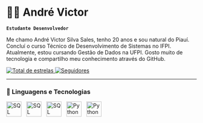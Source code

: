 # 👨‍💻 André Victor

**`Estudante Desenvolvedor`**

Me chamo André Victor Silva Sales, tenho 20 anos e sou natural do Piauí. Concluí o curso Técnico de Desenvolvimento de Sistemas no IFPI. Atualmente, estou cursando Gestão de Dados na UFPI. Gosto muito de tecnologia e compartilho meu conhecimento através do GitHub.

<p align="left">
    <a href="https://github.com/AndreVictorSS06">
        <img 
            alt="Total de estrelas" 
            title="Total de estrelas GitHub" 
            src="https://custom-icon-badges.demolab.com/github/stars/AndreVictorSS06?color=55960c&style=for-the-badge&labelColor=488207&logo=star&label=estrelas"
        />
    </a>
    <a href="https://github.com/AndreVictorSS06?tab=followers">
        <img 
            alt="Seguidores" 
            title="Me siga no GitHub" 
            src="https://custom-icon-badges.demolab.com/github/followers/AndreVictorSS06?color=236ad3&labelColor=1155ba&style=for-the-badge&logo=github&label=Seguidores&logoColor=white"
        />
    </a>
</p>

---

### 🤖 Linguagens e Tecnologias


<img
    align="left" 
    alt="SQL Server"
    title="SQL Server" 
    width="40px" 
    style="padding-right: 10px;"    
    src="https://cdn.jsdelivr.net/gh/devicons/devicon@latest/icons/microsoftsqlserver/microsoftsqlserver-original.svg"
/>

<img
    align="left" 
    alt="SQL Server"
    title="SQL Server" 
    width="40px" 
    style="padding-right: 10px;"    
    src="https://cdn.jsdelivr.net/gh/devicons/devicon@latest/icons/mysql/mysql-original-wordmark.svg" 
/>

<img
    align="left" 
    alt="SQL Server"
    title="SQL Server" 
    width="40px" 
    style="padding-right: 10px;"  
    src="https://cdn.jsdelivr.net/gh/devicons/devicon@latest/icons/postgresql/postgresql-original.svg" 
/>
<img 
    align="left" 
    alt="Python" 
    title="Python"
    width="40px" 
    style="padding-right: 10px;" 
    src="https://cdn.jsdelivr.net/gh/devicons/devicon@latest/icons/python/python-original.svg" 
/>

<img
    align="left" 
    alt="Python" 
    title="Python"
    width="40px" 
    style="padding-right: 10px;" 
    src="https://cdn.jsdelivr.net/gh/devicons/devicon@latest/icons/flutter/flutter-original.svg" 
/>

          
          
          

